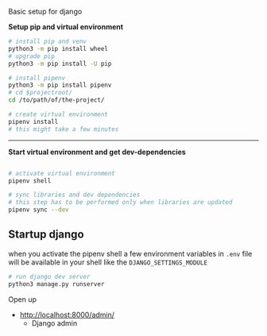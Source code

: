 Basic setup for django

**Setup pip and virtual environment**

```bash
# install pip and venv
python3 -m pip install wheel
# upgrade pip
python3 -m pip install -U pip

# install pipenv
python3 -m pip install pipenv
# cd $projectroot/
cd /to/path/of/the-project/

# create virtual environment
pipenv install
# this might take a few minutes
```

---

**Start virtual environment and get dev-dependencies**

```bash

# activate virtual environment
pipenv shell

# sync libraries and dev dependencies
# this step has to be performed only when libraries are updated
pipenv sync --dev

```

## Startup django

when you activate the pipenv shell a few environment variables in `.env` file will be available in your
shell like the `DJANGO_SETTINGS_MODULE`

```bash
# run django dev server
python3 manage.py runserver
```

Open up

- [http://localhost:8000/admin/](http://localhost:8000/admin/)
  - Django admin